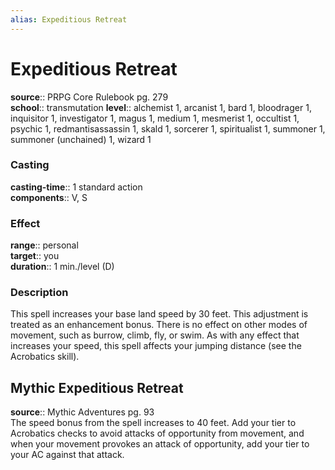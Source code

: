 ```yaml
---
alias: Expeditious Retreat
---
```


# Expeditious Retreat 

**source**:: PRPG Core Rulebook pg. 279  
**school**:: transmutation
**level**:: alchemist 1, arcanist 1, bard 1, bloodrager 1, inquisitor 1, investigator 1, magus 1, medium 1, mesmerist 1, occultist 1, psychic 1, redmantisassassin 1, skald 1, sorcerer 1, spiritualist 1, summoner 1, summoner (unchained) 1, wizard 1

### Casting 

**casting-time**:: 1 standard action  
**components**:: V, S

### Effect 

**range**:: personal  
**target**:: you  
**duration**:: 1 min./level (D)

### Description 

This spell increases your base land speed by 30 feet. This adjustment is treated as an enhancement bonus. There is no effect on other modes of movement, such as burrow, climb, fly, or swim. As with any effect that increases your speed, this spell affects your jumping distance (see the Acrobatics skill).

## Mythic Expeditious Retreat 

**source**:: Mythic Adventures pg. 93  
The speed bonus from the spell increases to 40 feet. Add your tier to Acrobatics checks to avoid attacks of opportunity from movement, and when your movement provokes an attack of opportunity, add your tier to your AC against that attack.
